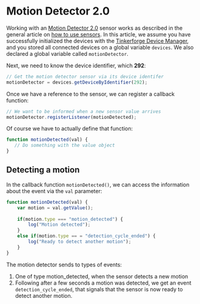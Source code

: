 # Motion Detector 2.0

Working with an [Motion Detector 2.0](https://www.tinkerforge.com/en/doc/Hardware/Bricklets/Motion_Detector_V2.html) sensor works as described in the general article on [how to use sensors](./). In this article, we assume you have successfully initialized the devices with the [Tinkerforge Device Manager](../../tinkerforge-device-manager.md), and you stored all connected devices on a global variable `devices`. We also declared a global variable called `motionDetector`. 

Next, we need to know the device identifier, which **292**:

```javascript
// Get the motion detector sensor via its device identifer
motionDetector = devices.getDeviceByIdentifier(292);
```

Once we have a reference to the sensor, we can register a callback function:

```javascript
// We want to be informed when a new sensor value arrives
motionDetector.registerListener(motionDetected);
```

Of course we have to actually define that function:

```javascript
function motionDetected(val) {
   // Do something with the value object
}
```

## Detecting a motion

In the callback function `motionDetected()`, we can access the information about the event via the `val` parameter:

```javascript
function motionDetected(val) {
    var motion = val.getValue();
    
    if(motion.type === "motion_detected") {
        log("Motion detected");    
    }
    else if(motion.type == = "detection_cycle_ended") {
        log("Ready to detect another motion");
    }
}
```

The motion detector sends to types of events:

1. One of type motion\_detected, when the sensor detects a new motion
2. Following after a few seconds a motion was detected, we get an event `detection_cycle_ended`, that signals that the sensor is now ready to detect another motion.

